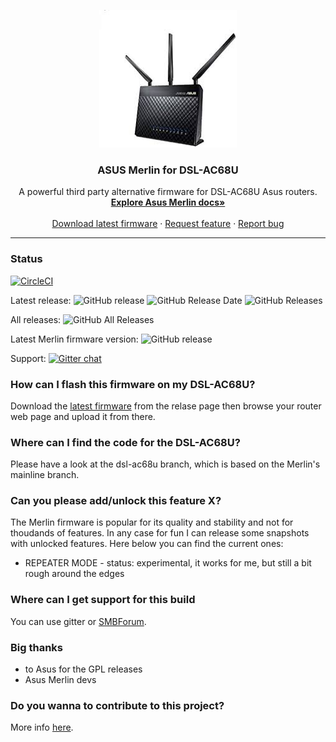 <p align="center">
    <img src="logo.jfif" alt="logo" width="220" height="220">
</p>

<h3 align="center">ASUS Merlin for DSL-AC68U</h3>

<p align="center">
  A powerful third party alternative firmware for DSL-AC68U Asus routers.
  <br>
  <a href="https://github.com/RMerl/asuswrt-merlin/wiki"><strong>Explore Asus Merlin docs»</strong></a>
  <br>
  <br>
  <a href="https://github.com/gnuton/asuswrt-merlin.ng/releases/latest">Download latest firmware</a>
  ·
  <a href="https://github.com/gnuton/asuswrt-merlin.ng/issues/new?assignees=&labels=enhancement&template=feature_request.md">Request feature</a>
  ·
    <a href="https://github.com/gnuton/asuswrt-merlin.ng/issues/new?assignees=&labels=bug&template=bug_report.md">Report bug</a>

</p>

---------------------

### Status
[![CircleCI](https://circleci.com/gh/gnuton/asuswrt-merlin.ng/tree/dsl-ac68u.svg?style=svg)](https://circleci.com/gh/gnuton/asuswrt-merlin.ng/tree/dsl-ac68u)

Latest release:
![GitHub release](https://img.shields.io/github/release/gnuton/asuswrt-merlin.ng.svg) 
![GitHub Release Date](https://img.shields.io/github/release-date/gnuton/asuswrt-merlin.ng.svg)
![GitHub Releases](https://img.shields.io/github/downloads/gnuton/asuswrt-merlin.ng/latest/total.svg)

All releases:
![GitHub All Releases](https://img.shields.io/github/downloads/gnuton/asuswrt-merlin.ng/total.svg)

Latest Merlin firmware version: ![GitHub release](https://img.shields.io/github/tag/RMerl/asuswrt-merlin.ng.svg)


Support: [![Gitter chat](https://badges.gitter.im/asuswrt/merlin-dsl.png)](https://gitter.im/asuswrt/merlin-dsl "Gitter chat")


### How can I flash this firmware on my DSL-AC68U?
Download the [latest firmware](https://github.com/gnuton/asuswrt-merlin.ng/releases/latest) from the relase page then browse your router web page and upload it from there.

### Where can I find the code for the DSL-AC68U?
Please have a look at the dsl-ac68u branch, which is based on the Merlin's  mainline branch.

### Can you please add/unlock this feature X?
The Merlin firmware is popular for its quality and stability and not for thoudands of features. In any case for fun I can release some snapshots with unlocked features. Here below you can find the current ones:
* REPEATER MODE - status: experimental, it works for me, but still a bit rough around the edges

### Where can I get support for this build
You can use gitter or [SMBForum](https://www.snbforums.com/threads/asuswrt-merlin-builds-for-dsl-routers.55985/).

### Big thanks
- to Asus for the GPL releases
- Asus Merlin devs

### Do you wanna to contribute to this project?
More info [here](https://github.com/gnuton/asuswrt-merlin.ng/blob/master/CONTRIBUTE.md).
